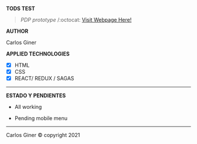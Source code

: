 **TODS TEST** 




> *PDP prototype* /:octocat: [Visit Webpage Here!](https://carlosginer.github.io/TODS_test/)

**AUTHOR**

Carlos Giner

**APPLIED TECHNOLOGIES**

- [x] HTML
- [x] CSS
- [x] REACT/ REDUX / SAGAS

___________________________________________________________________________________________________________________________________________________________________________________

**ESTADO Y PENDIENTES**

- All working
 
- Pending mobile menu

__________________________________________________________________________________________________________________________________________________________________________________
Carlos Giner © copyright 2021
